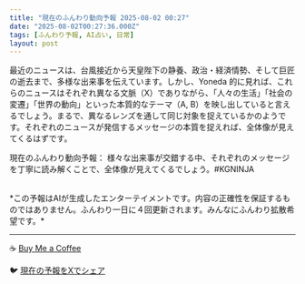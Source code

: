 ```yaml
---
title: "現在のふんわり動向予報 2025-08-02 00:27"
date: "2025-08-02T00:27:36.000Z"
tags: [ふんわり予報, AI占い, 日常]
layout: post
---
```


最近のニュースは、台風接近から天皇陛下の静養、政治・経済情勢、そして巨匠の逝去まで、多様な出来事を伝えています。しかし、Yoneda 的に見れば、これらのニュースはそれぞれ異なる文脈（X）でありながら、「人々の生活」「社会の変遷」「世界の動向」といった本質的なテーマ（A, B）を映し出していると言えるでしょう。まるで、異なるレンズを通して同じ対象を捉えているかのようです。それぞれのニュースが発信するメッセージの本質を捉えれば、全体像が見えてくるはずです。


現在のふんわり動向予報：
様々な出来事が交錯する中、それぞれのメッセージを丁寧に読み解くことで、全体像が見えてくるでしょう。#KGNINJA

<br>
*この予報はAIが生成したエンターテイメントです。内容の正確性を保証するものではありません。ふんわり一日に４回更新されます。みんなにふんわり拡散希望です。*

---
☕️ [Buy Me a Coffee](https://www.buymeacoffee.com/kgninja)

🐦 [現在の予報をXでシェア](https://twitter.com/intent/tweet?text=%E7%8F%BE%E5%9C%A8%E3%81%AE%E3%81%B5%E3%82%93%E3%82%8F%E3%82%8A%E4%BA%88%E5%A0%B1%3A%20%E3%80%8C%E6%9C%80%E8%BF%91%E3%81%AE%E3%83%8B%E3%83%A5%E3%83%BC%E3%82%B9%E3%81%AF%E3%80%81%E5%8F%B0%E9%A2%A8%E6%8E%A5%E8%BF%91%E3%81%8B%E3%82%89%E5%A4%A9%E7%9A%87%E9%99%9B%E4%B8%8B%E3%81%AE%E9%9D%99%E9%A4%8A%E3%80%81%E6%94%BF%E6%B2%BB%E3%83%BB%E7%B5%8C%E6%B8%88%E6%83%85%E5%8B%A2%E3%80%81%E3%81%9D%E3%81%97%E3%81%A6%E5%B7%A8%E5%8C%A0%E3%81%AE%E9%80%9D%E5%8E%BB%E3%81%BE%E3%81%A7%E3%80%81%E5%A4%9A%E6%A7%98%E3%81%AA%E5%87%BA%E6%9D%A5%E4%BA%8B%E3%82%92%E4%BC%9D%E3%81%88%E3%81%A6%E3%81%84%E3%81%BE%E3%81%99%E3%80%82%E3%80%8D%23KGNINJA%20%E7%B6%9A%E3%81%8D%E3%81%AF%E3%83%96%E3%83%AD%E3%82%B0%E3%81%A7%EF%BC%81%F0%9F%91%87&url=https%3A%2F%2Fkg-ninja.github.io%2FFunwariyoso%2F)
